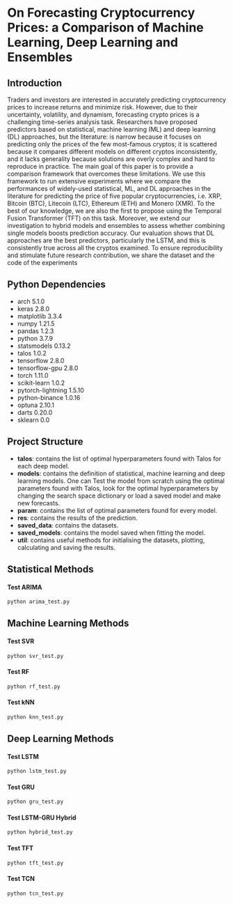 # On Forecasting Cryptocurrency Prices: a Comparison of Machine Learning, Deep Learning and Ensembles

## Introduction

Traders and investors are interested in accurately predicting cryptocurrency prices to increase returns and minimize risk. However, due to their uncertainty, volatility, and dynamism, forecasting crypto prices is a challenging time-series analysis task. Researchers have proposed predictors based on statistical, machine learning (ML) and deep learning (DL) approaches, but the literature: is narrow because it focuses on predicting only the prices of the few most-famous cryptos; it is scattered because it compares different models on different cryptos inconsistently, and it lacks generality because solutions are overly complex and hard to reproduce in practice. The main goal of this paper is to provide a comparison framework that overcomes these limitations. We use this framework to run extensive experiments where we compare the performances of widely-used statistical, ML, and DL approaches in the literature for predicting the price of five popular cryptocurrencies, i.e. XRP, Bitcoin (BTC), Litecoin (LTC), Ethereum (ETH) and Monero (XMR). To the best of our knowledge, we are also the first to propose using the Temporal Fusion Transformer (TFT) on this task. Moreover, we extend our investigation to hybrid models and ensembles to assess whether combining single models boosts prediction accuracy. Our evaluation shows that DL approaches are the best predictors, particularly the LSTM, and this is consistently true across all the cryptos examined. To ensure reproducibility and stimulate future research contribution, we share the dataset and the code of the experiments

## Python Dependencies
* arch                      5.1.0
* keras                     2.8.0
* matplotlib                3.3.4
* numpy                     1.21.5
* pandas                    1.2.3
* python                    3.7.9
* statsmodels               0.13.2
* talos                     1.0.2 
* tensorflow                2.8.0
* tensorflow-gpu            2.8.0
* torch                     1.11.0           
* scikit-learn              1.0.2  
* pytorch-lightning         1.5.10
* python-binance            1.0.16
* optuna                    2.10.1 
* darts                     0.20.0 
* sklearn                   0.0


## Project Structure
* **talos**: contains the list of optimal hyperparameters found with Talos for each deep model.
* **models**: contains the definition of statistical, machine learning and deep learning models. One can Test the model from scratch using the optimal parameters found with Talos, look for the optimal hyperparameters by changing the search space dictionary or load a saved model and make new forecasts.
* **param**: contains the list of optimal parameters found for every model.
* **res**: contains the results of the prediction.
* **saved_data**: contains the datasets.
* **saved_models**: contains the model saved when fitting the model.
* **util**: contains useful methods for initialising the datasets, plotting, calculating and saving the results.

## Statistical Methods

#### Test ARIMA

```bash
python arima_test.py
```

## Machine Learning Methods
#### Test SVR

```bash
python svr_test.py
```
#### Test RF

```bash
python rf_test.py
```
#### Test kNN

```bash
python knn_test.py
```
## Deep Learning Methods

#### Test LSTM

```bash
python lstm_test.py
```
#### Test GRU

```bash
python gru_test.py
```

#### Test LSTM-GRU Hybrid

```bash
python hybrid_test.py
```

#### Test TFT

```bash
python tft_test.py
```

#### Test TCN

```bash
python tcn_test.py
```


